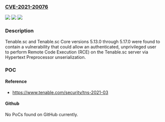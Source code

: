### [CVE-2021-20076](https://cve.mitre.org/cgi-bin/cvename.cgi?name=CVE-2021-20076)
![](https://img.shields.io/static/v1?label=Product&message=Tenable.sc&color=blue)
![](https://img.shields.io/static/v1?label=Version&message=n%2Fa&color=blue)
![](https://img.shields.io/static/v1?label=Vulnerability&message=Remote%20Code%20Execution&color=brighgreen)

### Description

Tenable.sc and Tenable.sc Core versions 5.13.0 through 5.17.0 were found to contain a vulnerability that could allow an authenticated, unprivileged user to perform Remote Code Execution (RCE) on the Tenable.sc server via Hypertext Preprocessor unserialization.

### POC

#### Reference
- https://www.tenable.com/security/tns-2021-03

#### Github
No PoCs found on GitHub currently.

